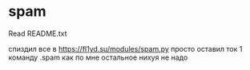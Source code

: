 # spam
Read README.txt

спиздил все в https://fl1yd.su/modules/spam.py
просто оставил ток 1 команду .spam
как по мне остальное нихуя не надо
